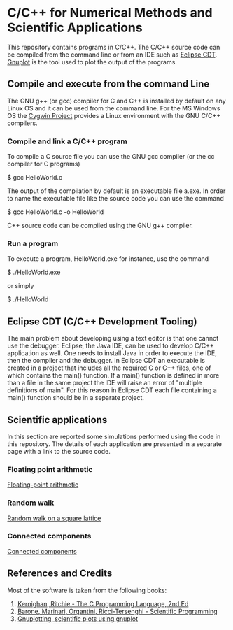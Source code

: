 C/C++ for Numerical Methods and Scientific Applications
=======================================================
This repository contains programs in C/C++. The C/C++ source code can be compiled from
the command line or from an IDE such as [Eclipse CDT](https://www.eclipse.org/cdt/). [Gnuplot](http://www.gnuplot.info/) is the tool used to plot the output of the programs.

## Compile and execute from the command Line
The GNU g++ (or gcc) compiler for C and C++ is installed by default on any Linux OS and it
can be used from the command line. For the MS Windows OS the [Cygwin Project](https://www.cygwin.com/) provides a Linux environment with the GNU C/C++ compilers.
### Compile and link a C/C++ program
To compile a C source file you can use the GNU gcc compiler (or the cc compiler for C programs)

$ gcc HelloWorld.c

The output of the compilation by default is an executable file a.exe. In order to name the
executable file like the source code you can use the command

$ gcc HelloWorld.c -o HelloWorld

C++ source code can be compiled using the GNU g++ compiler.

### Run a program
To execute a program, HelloWorld.exe for instance, use the command

$ ./HelloWorld.exe

or simply

$ ./HelloWorld

## Eclipse CDT (C/C++ Development Tooling)
The main problem about developing using a text editor is that one cannot use the debugger.
Eclipse, the Java IDE, can be used to develop C/C++ application as well. One needs to install
Java in order to execute the IDE, then the compiler and the debugger. In Eclipse CDT an executable is created in a project that includes all the required C or C++ files, one of which contains the main() function. If a main() function is defined in more than a file in the same project the IDE will raise an error of "multiple definitions of main". For this reason in Eclipse CDT each file containing a main() function should be in a separate project.

## Scientific applications
In this section are reported some simulations performed using the code in this repository. The details of each application are presented in a separate page with a link to the source code.
### Floating point arithmetic
[Floating-point arithmetic](c/sp/floating-point-arithmetic.md)  

### Random walk
[Random walk on a square lattice](c/sp/random_walk.md)  

### Connected components
[Connected components](c/sp/connected_components.md)  

## References and Credits
Most of the software is taken from the following books:
1. [Kernighan, Ritchie - The C Programming Language, 2nd Ed](http://s3-us-west-2.amazonaws.com/belllabs-microsite-dritchie/cbook/index.html)  
2. [Barone, Marinari, Organtini, Ricci-Tersenghi - Scientific Programming](https://chimera.roma1.infn.it/SPENG/)    
3. [Gnuplotting, scientific plots using gnuplot](http://www.gnuplotting.org/)  
